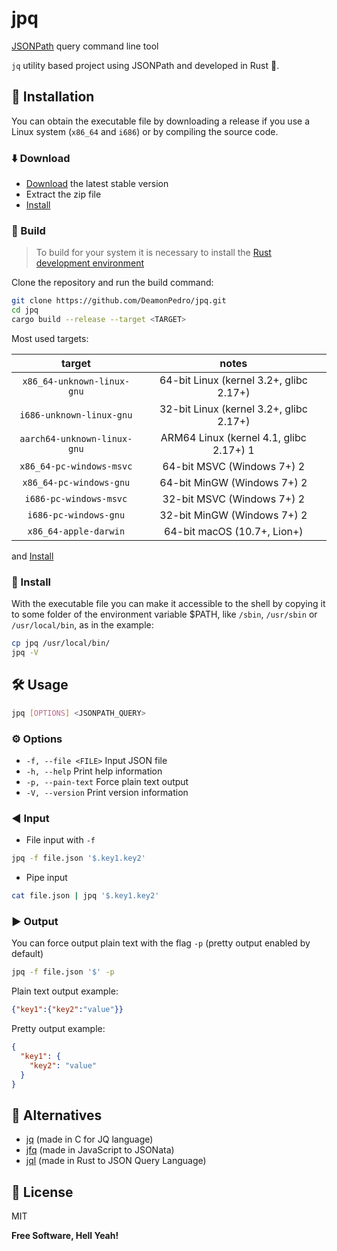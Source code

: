# jpq

[JSONPath](<https://github.com/json-path>) query command line tool

`jq` utility based project using JSONPath and developed in Rust :crab:.

## :rocket: Installation

You can obtain the executable file by downloading a release if you use a Linux system (`x86_64` and `i686`) or by compiling the source code.

### :arrow_down: Download

- [Download](https://github.com/DeamonPedro/jpq/releases/tag/stable) the latest stable version
- Extract the zip file
- [Install](#floppy_disk-install)

### :construction_worker: Build

> To build for your system it is necessary to install the [Rust development environment](https://www.rust-lang.org/tools/install)

Clone the repository and run the build command:

```sh
git clone https://github.com/DeamonPedro/jpq.git
cd jpq
cargo build --release --target <TARGET>
```

Most used targets:

|           target          |                  notes                  |
|:-------------------------:|:---------------------------------------:|
| `x86_64-unknown-linux-gnu`  | 64-bit Linux (kernel 3.2+, glibc 2.17+) |
| `i686-unknown-linux-gnu`    | 32-bit Linux (kernel 3.2+, glibc 2.17+) |
| `aarch64-unknown-linux-gnu` | ARM64 Linux (kernel 4.1, glibc 2.17+) 1 |
| `x86_64-pc-windows-msvc`    | 64-bit MSVC (Windows 7+) 2              |
| `x86_64-pc-windows-gnu`     | 64-bit MinGW (Windows 7+) 2             |
| `i686-pc-windows-msvc`      | 32-bit MSVC (Windows 7+) 2              |
| `i686-pc-windows-gnu`       | 32-bit MinGW (Windows 7+) 2             |
| `x86_64-apple-darwin`       | 64-bit macOS (10.7+, Lion+)             |
</code>

and [Install](#floppy_disk-install)

### :floppy_disk: Install

With the executable file you can make it accessible to the shell by copying it to some folder of the environment variable $PATH, like `/sbin`, `/usr/sbin` or `/usr/local/bin`, as in the example:

```sh
cp jpq /usr/local/bin/
jpq -V
```

## :hammer_and_wrench: Usage

```sh
jpq [OPTIONS] <JSONPATH_QUERY>
```

### :gear: Options

- `-f, --file <FILE>` Input JSON file
- `-h, --help` Print help information
- `-p, --pain-text` Force plain text output
- `-V, --version` Print version information

### :arrow_backward: Input

- File input with `-f`

```sh
jpq -f file.json '$.key1.key2'
```

- Pipe input

```sh
cat file.json | jpq '$.key1.key2'
```

### :arrow_forward: Output

You can force output plain text with the flag `-p` (pretty output enabled by default)

```sh
jpq -f file.json '$' -p
```

Plain text output example:

```json
{"key1":{"key2":"value"}}
```

Pretty output example:

```json
{
  "key1": {
    "key2": "value"
  }
}
```

## :twisted_rightwards_arrows: Alternatives

- [jq](https://github.com/stedolan/jq) (made in C for JQ language)
- [jfq](https://github.com/blgm/jfq) (made in JavaScript to JSONata)
- [jql](https://github.com/yamafaktory/jql) (made in Rust to JSON Query Language)

## :page_with_curl: License

MIT

**Free Software, Hell Yeah!**
